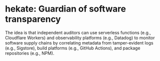 # hekate: Guardian of software transparency

The idea is that independent auditors can use serverless functions (e.g., Cloudflare Workers) and observability platforms (e.g., Datadog) to monitor software supply chains by correlating metadata from tamper-evident logs (e.g., Sigstore), build platforms (e.g., GitHub Actions), and package repositories (e.g., NPM).
